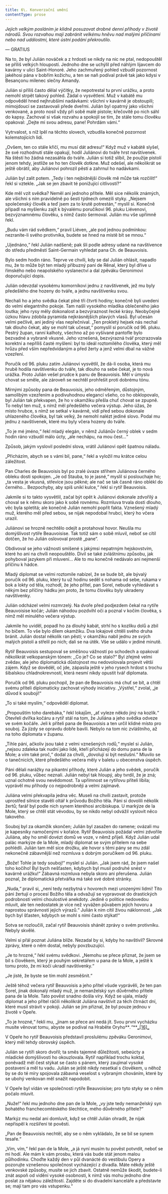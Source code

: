 ```yaml
---
title: 6\. Konverzační umění
contentType: prose
---
```


_Jejich velkým posláním je klidně posuzovat drobné denní příhody v životě národů. Svou rozvahou mají zabránit velkému hněvu nad malými příčinami nebo nad událostmi, které ústní podání překroutilo._

— GRATIUS

Na to, že byl Julián nováček a z hrdosti se nikdy na nic ne ptal, nedopouštěl se příliš velkých hloupostí. Jednoho dne se uchýlil před náhlým lijavcem do kavárny v ulici Saint-Honoré. Jeho zachmuřený pohled vzbudil pozornost jakéhosi pána v bobřím kožichu, a ten se naň podíval právě tak jako kdysi v Besançonu milenec slečny Amandy.

Julián si příliš často dělal výčitky, že nepotrestal tu první urážku, a proto nemohl strpět takový pohled. Žádal o vysvětlení. Muž v kabátě mu odpověděl hned nejhrubšími nadávkami: všichni v kavárně je obstoupili; mimojdoucí se zastavovali přede dveřmi. Julián byl opatrný jako všichni venkované, a proto nosil vždy při sobě malé pistole; křečovitě po nich sáhl do kapsy. Zachoval si však rozvahu a spokojil se tím, že stále tomu člověku opakoval: „Dejte mi svou adresu, pane! Pohrdám vámi.“

Vytrvalost, s níž lpěl na těchto slovech, vzbudila konečně pozornost kolemstojících lidí.

„Ovšem, ten co stále křičí, mu musí dát adresu!“ Když muž v kabátě slyšel, že své rozhodnutí stále opakují, hodil Juliánovi do tváře hrst navštívenek. Na štěstí ho žádná nezasáhla do tváře. Julián si totiž slíbil, že použije pistolí jenom tehdy, jestliže se ho ten člověk dotkne. Muž odešel, ale několikrát se ještě obrátil, aby Juliánovi pohrozil pěstí a zahrnul ho nadávkami.

Julián byl zalit potem. „Tedy i ten nejbídnější člověk mě může tak rozčilit!“ řekl si vztekle. „Jak se jen zbavit té ponižující citlivosti?“

Kde měl vzít svědka? Neměl ani jednoho přítele. Měl sice několik známých, ale všichni s ním pravidelně po šesti týdnech omezili styky. „Nejsem společenský člověk a teď jsem za to krutě potrestán,“ myslil si. Konečně připadl na myšlenku zajít k bývalému poručíkovi 96. pluku Liévenovi, bezvýznamnému člověku, s nímž často šermoval. Julián mu vše upřímně řekl.

„Budu vám rád svědkem,“ pravil Liéven, „ale pod jednou podmínkou: nezraníte-li svého protivníka, budete se hned na místě bít se mnou.“

„Ujednáno,“ řekl Julián nadšeně; pak šli podle adresy udané na navštívence do středu předměstí Saint-Germain vyhledat pana Ch. de Beauvoisis.

Bylo sedm hodin ráno. Teprve ve chvíli, kdy se dal Julián ohlásit, napadlo mu, že to může být ten mladý příbuzný paní de Rênal, který byl dříve u římského nebo neapolského vyslanectví a dal zpěváku Geronimovi doporučující dopis.

Julián odevzdal vysokému komorníkovi jednu z navštívenek, jež mu byly předešlého dne hozeny do tváře, a jednu navštívenku svou.

Nechali ho a jeho svědka čekat plné tři čtvrti hodiny; konečně byli uvedeni do velmi elegantního pokoje. Tam našli vysokého mladíka oblečeného jako loutka; jeho rysy měly dokonalost a bezvýraznost řecké krásy. Neobyčejně úzkou hlavu zdobila pyramida nejkrásnějších plavých vlasů. Byl učesán velmi pečlivě, ani jediný vlas nepřečníval. „Ten prokletý hejsek nás nechal tak dlouho čekat, aby se mohl tak učesat,“ pomyslil si poručík od 96. pluku. Pestrý župan, ranní kalhoty, všechno až po vyšívané pantofle bylo bezvadné a vybraně vkusné. Jeho vznešená, bezvýrazná tvář prozrazovala korektní a nepříliš časté myšlení: byl to ideál roztomilého člověka, který měl hrůzu před vším nepředvídaným a před žerty a jenž velmi dbal na vážné vzezření.

Poručík od 96. pluku zatím Juliánovi vysvětlil, že dá-li osoba, která mu hrubě hodila navštívenku do tváře, tak dlouho na sebe čekat, je to nová urážka. Proto Julián vešel prudce k panu de Beauvoisis. Měl v úmyslu chovat se směle, ale zároveň se nechtěl prohřešit proti dobrému tónu.

Mírnými způsoby pana de Beauvoisis, jeho odměřeným, důstojným, samolibým vzezřením a podivuhodnou elegancí všeho, co ho obklopovalo, byl Julián tak překvapen, že ho v okamžiku přešla chuť chovat se zpupně. To nebyl ten muž, s nímž měl předešlého večera výstup. Jeho úžas, že místo hrubce, s nímž se setkal v kavárně, vidí před sebou dokonale uhlazeného člověka, byl tak velký, že nemohl nalézt jediné slovo. Podal mu jednu z navštívenek, které mu byly včera hozeny do tváře.

„To je mé jméno,“ řekl mladý elegán, v němž Juliánův černý oblek v sedm hodin ráno vzbudil málo úcty, „ale nechápu, na mou čest…“

Způsob, jakým vyslovil poslední slova, vrátil Juliánovi opět špatnou náladu.

„Přicházím, abych se s vámi bil, pane,“ řekl a vyložil mu krátce celou záležitost.

Pan Charles de Beauvoisis byl po zralé úvaze střihem Juliánova černého obleku dosti spokojen. „Je od Stauba, to je jasné,“ myslil si poslouchaje ho; „ta vesta je vkusná, střevíce jsou pěkné; ale nač se tak časně ráno oblékl do černého… Bezpochyby, aby spíš unikl kulce,“ řekl si rytíř Beauvoisis.

Jakmile si to takto vysvětlil, začal být opět k Juliánovi dokonale zdvořilý a choval se k němu skoro jako k sobě rovnému. Rozmluva trvala dosti dlouho, věc byla spletitá; ale konečně Julián nemohl popřít fakta. Vznešený mladý muž, kterého měl před sebou, se nijak nepodobal hrubci, který ho včera urazil.

Juliánovi se hrozně nechtělo odejít a protahoval hovor. Neušla mu domýšlivost rytíře Beauvoisise. Tak totiž sám o sobě mluvil, neboť se cítil dotčen, že ho Julián oslovoval prostě „pane“.

Obdivoval se jeho vážnosti smíšené s jakýmsi nepatrným hejskovstvím, které ho ani na chvíli neopouštělo. Divil se také zvláštnímu způsobu, jak pohyboval jazykem při mluvení… Ale to mu konečně nedávalo ani nejmenší příčinu k hádce.

Mladý diplomat se velmi roztomile nabízel, že se bude bít, ale bývalý poručík od 96. pluku, který tu už hodinu seděl s nohama od sebe, rukama v bok a lokty od těla, rozhodl, že jeho přítel, pan Sorel, nebude vyhledávat s někým bez příčiny hádku jen proto, že tomu člověku byly ukradeny navštívenky.

Julián odcházel velmi rozmrzelý. Na dvoře před podjezdem čekal na rytíře Beauvoisise kočár; Julián náhodou pozdvihl oči a poznal v kočím člověka, s nímž měl minulého večera výstup.

Jakmile ho uviděl, popadl ho za dlouhý kabát, strhl ho s kozlíku dolů a zbil ho bičem. To vše bylo dílem okamžiku. Dva lokajové chtěli svého druha bránit. Julián dostal několik ran pěstí; v okamžiku nabil jednu ze svých malých pistolí a střelil po nich; dali se na útěk. Vše se událo v jediné minutě.

Rytíř Beauvoisis sestupoval se směšnou vážností po schodech a opakoval několikrát velkopanským tónem: ,,Co je? Co se stalo?“ Byl zřejmě velmi zvědav, ale jeho diplomatická důstojnost mu nedovolovala projevit větší zájem. Když se dověděl, oč jde, zápasila ještě v jeho rysech hrdost s trochu šibalskou chladnokrevností, která nesmí nikdy opustit tvář diplomata.

Poručík od 96. pluku pochopil, že pan de Beauvoisis má chuť se bít, a chtěl svému příteli diplomaticky zachovat výhody iniciativy. „Výstřel,“ zvolal, „je důvod k souboji!“

„To si také myslím,“ odpověděl diplomat.

„Propouštím toho darebáka,“ řekl lokajům, „ať vyleze někdo jiný na kozlík.“ Otevřeli dvířka kočáru a rytíř stál na tom, že Juliána a jeho svědka odveze ve svém kočáře. Jeli k příteli pana de Beauvoisis a ten určil klidné místo pro souboj. Za jízdy se opravdu dobře bavili. Nebylo na tom nic zvláštního, až na toho diplomata v županu.

„Tihle páni, ačkoliv jsou také z velmi vznešených rodů,“ myslel si Julián, „nejsou zdaleka tak nudní jako lidé, kteří přicházejí do domu pana de la Mole; a vím také proč,“ dodal za chvíli, „dovolují si být neslušní.“ Mluvilo se o tanečnicích, které předešlého večera měly v baletu u obecenstva úspěch.

Páni dělali narážky na pikantní příhody, které Julián a jeho svědek, poručík od 96. pluku, vůbec neznali. Julián nebyl tak hloupý, aby tvrdil, že je zná; uznal ochotně svou nevědomost. Ta upřímnost se rytířovu příteli líbila; vyprávěl mu příhody co nejpodrobněji a velmi zajímavě.

Juliána velmi překvapila jedna věc. Museli na chvíli zastavit, protože uprostřed silnice stavěli oltář k průvodu Božího těla. Páni si dovolili několik žertů; farář byl podle nich synem kteréhosi arcibiskupa. U markýze de la Mole, který se chtěl stát vévodou, by se nikdo nebyl odvážil vyslovit něco takového.

Souboj byl za okamžik skončen; Julián byl zasažen do ramene; ovázali mu je kapesníky namočenými v kořalce. Rytíř Beauvoisis požádal velmi zdvořile Juliána, aby ho směl dovézt domů ve voze, v němž přijeli. Když Julián udal palác markýze de la Mole, mladý diplomat se svým přítelem na sebe pohlédli. Julián tam měl sice drožku, ale hovor s těmi pány se mu zdál nekonečně zábavnější než rozmluva s dobrým poručíkem od 96. pluku.

„Bože! Tohle je tedy souboj!“ myslel si Julián. „Jak jsem rád, že jsem našel toho kočího! Byl bych nešťasten, kdybych byl musil podruhé snést v kavárně urážku!“ Zábavná rozmluva nebyla skoro ani přerušena. Julián poznal, že diplomatická přetvářka má také své dobré stránky.

„Nuda,“ pravil si, „není tedy nezbytná v hovorech mezi urozenými lidmi! Tito páni žertují o procesí Božího těla a odvažují se vypravovat do drastických podrobností velmi choulostivé anekdoty. Jedině o politice nedovedou mluvit, ale ten nedostatek je více než vyvážen půvabem jejich hovoru a naprostou správností jejich výrazů.“ Julián k nim cítil živou náklonnost. „Jak bych byl šťasten, kdybych se mohl s nimi často stýkat!“

Sotva se rozloučili, začal rytíř Beauvoisis shánět zprávy o svém protivníku. Nebyly skvělé.

Velmi si přál poznat Juliána blíže. Nezadal by si, kdyby ho navštívil? Skrovné zprávy, které o něm dostal, nebyly povzbuzující.

„Je to hrozné,“ řekl svému svědkovi. „Nemohu se přece přiznat, že jsem se bil s člověkem, který je pouhým sekretářem u pana de la Mole, a ještě k tomu proto, že mi kočí ukradl navštívenky.“

„Je jisté, že byste se tím mohl zesměšnit.“

Ještě téhož večera rytíř Beauvoisis a jeho přítel všude vyprávěli, že ten pan Sorel, jinak dokonalý mladý muž, je nemanželský syn důvěrného přítele pana de la Mole. Tato pověst snadno došla víry. Když se ujala, mladý diplomat a jeho přítel ráčili několikrát Juliána navštívit za těch čtrnáct dní, které musil strávit v pokoji. Julián se jim přiznal, že byl pouze jednou v životě v Opeře.

„To je hrozné,“ řekli mu, „jinam se přece ani nedá jít. Svou první vycházku musíte věnovat tomu, abyste se podíval na Hraběte Oryho**_.“_**[**_**\[16\]**_**](./resources/undefined)

V Opeře ho rytíř Beauvoisis představil proslulému zpěváku Geronimovi, který měl tehdy obrovský úspěch.

Julián se rytíři skoro dvořil; ta směs tajemné důležitosti, sebeúcty a mladické domýšlivosti ho okouzlovala. Rytíř například trochu koktal, poněvadž měl čest stýkat se často s pánem, který zaujímal vysoké postavení a měl tu vadu. Julián se ještě nikdy nesetkal s člověkem, u něhož by se do té míry spojovala zábavná veselost s vybraným chováním, které by se ubohý venkovan měl snažit napodobit.

V Opeře byl vídán ve společnosti rytíře Beauvoisise; pro tyto styky se o něm počalo mluvit.

„Nuže!“ řekl mu jednoho dne pan de la Mole, „vy jste tedy nemanželský syn bohatého franchecomtéského šlechtice, mého důvěrného přítele?“

Markýz mu nedal ani domluvit, když se chtěl Julián ohradit, že nijak nepřispěl k rozšíření té pověsti.

„Pan de Beauvoisis nechtěl, aby se o něm vykládalo, že se bil se synem tesaře.“

„Vím, vím,“ řekl pan de la Mole, „a já nyní musím tu pověst potvrdit, neboť se mi hodí. Ale mám k vám prosbu, která vás bude stát jenom malou půlhodinku. Choďte každý den v půl dvanácté do vestibulu Opery a pozorujte vznešenou společnost vycházející z divadla. Máte někdy ještě venkovské způsoby, musíte se jich zbavit. Ostatně nemůže škodit, budete-li znát aspoň od vidění vysoké osobnosti, k nimž vás mohu jednoho dne poslat za nějakou záležitostí. Zajděte si do divadelní kanceláře a představte se; mají tam pro vás vstupenku.“
